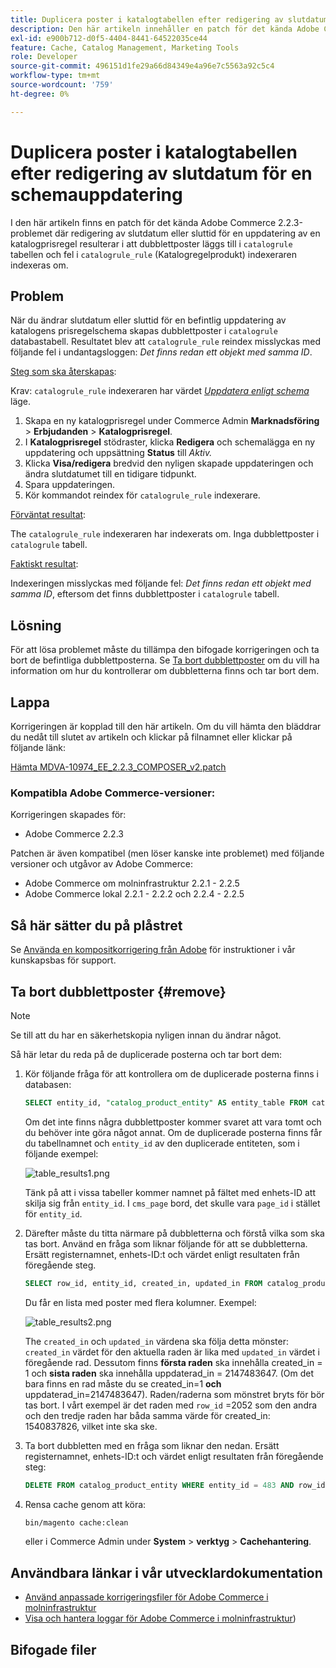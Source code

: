 ```yaml
---
title: Duplicera poster i katalogtabellen efter redigering av slutdatum för en schemauppdatering
description: Den här artikeln innehåller en patch för det kända Adobe Commerce 2.2.3-problemet där redigering av slutdatum eller sluttid för en uppdatering av en katalogprisregel resulterar i att dubblettposter läggs till i tabellen "catalogrle" och fel i indexeraren "catalogrle_rule" (produkt för katalogregel).
exl-id: e900b712-d0f5-4404-8441-64522035ce44
feature: Cache, Catalog Management, Marketing Tools
role: Developer
source-git-commit: 496151d1fe29a66d84349e4a96e7c5563a92c5c4
workflow-type: tm+mt
source-wordcount: '759'
ht-degree: 0%

---
```


# Duplicera poster i katalogtabellen efter redigering av slutdatum för en schemauppdatering

I den här artikeln finns en patch för det kända Adobe Commerce 2.2.3-problemet där redigering av slutdatum eller sluttid för en uppdatering av en katalogprisregel resulterar i att dubblettposter läggs till i `catalogrule` tabellen och fel i `catalogrule_rule` (Katalogregelprodukt) indexeraren indexeras om.

## Problem

När du ändrar slutdatum eller sluttid för en befintlig uppdatering av katalogens prisregelschema skapas dubblettposter i `catalogrule` databastabell. Resultatet blev att `catalogrule_rule` reindex misslyckas med följande fel i undantagsloggen: *Det finns redan ett objekt med samma ID*.

<u>Steg som ska återskapas</u>:

Krav: `catalogrule_rule` indexeraren har värdet *[Uppdatera enligt schema](https://experienceleague.adobe.com/docs/commerce-operations/implementation-playbook/best-practices/maintenance/indexer-configuration.html)* läge.

1. Skapa en ny katalogprisregel under Commerce Admin **Marknadsföring** > **Erbjudanden** > **Katalogprisregel**.
1. I **Katalogprisregel** stödraster, klicka **Redigera** och schemalägga en ny uppdatering och uppsättning **Status** till *Aktiv.*
1. Klicka **Visa/redigera** bredvid den nyligen skapade uppdateringen och ändra slutdatumet till en tidigare tidpunkt.
1. Spara uppdateringen.
1. Kör kommandot reindex för `catalogrule_rule` indexerare.

<u>Förväntat resultat</u>:

The `catalogrule_rule` indexeraren har indexerats om. Inga dubblettposter i `catalogrule` tabell.

<u>Faktiskt resultat</u>:

Indexeringen misslyckas med följande fel: *Det finns redan ett objekt med samma ID*, eftersom det finns dubblettposter i `catalogrule` tabell.

## Lösning

För att lösa problemet måste du tillämpa den bifogade korrigeringen och ta bort de befintliga dubblettposterna. Se [Ta bort dubblettposter](#remove) om du vill ha information om hur du kontrollerar om dubbletterna finns och tar bort dem.

## Lappa

Korrigeringen är kopplad till den här artikeln. Om du vill hämta den bläddrar du nedåt till slutet av artikeln och klickar på filnamnet eller klickar på följande länk:

[Hämta MDVA-10974\_EE\_2.2.3\_COMPOSER\_v2.patch](assets/MDVA-10974_EE_2.2.3_COMPOSER_v2.patch.zip)

### Kompatibla Adobe Commerce-versioner:

Korrigeringen skapades för:

* Adobe Commerce 2.2.3

Patchen är även kompatibel (men löser kanske inte problemet) med följande versioner och utgåvor av Adobe Commerce:

* Adobe Commerce om molninfrastruktur 2.2.1 - 2.2.5
* Adobe Commerce lokal 2.2.1 - 2.2.2 och 2.2.4 - 2.2.5

## Så här sätter du på plåstret

Se [Använda en kompositkorrigering från Adobe](/help/how-to/general/how-to-apply-a-composer-patch-provided-by-magento.md) för instruktioner i vår kunskapsbas för support.

## Ta bort dubblettposter {#remove}

>[!NOTE]
>
>Se till att du har en säkerhetskopia nyligen innan du ändrar något.

Så här letar du reda på de duplicerade posterna och tar bort dem:

1. Kör följande fråga för att kontrollera om de duplicerade posterna finns i databasen:

   ```SQL
   SELECT entity_id, "catalog_product_entity" AS entity_table FROM catalog_product_entity GROUP BY entity_id, created_in HAVING COUNT(*) > 1    UNION    SELECT entity_id, "catalog_product_entity" AS entity_table FROM catalog_product_entity group by entity_id, updated_in having count(*) > 1    UNION    SELECT rule_id as entity_id, "catalogrule" AS entity_table FROM catalogrule GROUP BY entity_id, created_in HAVING COUNT(*) > 1    UNION    SELECT rule_id as entity_id, "catalogrule" AS entity_table FROM catalogrule GROUP BY entity_id, updated_in HAVING COUNT(*) > 1    UNION    SELECT rule_id as entity_id, "salesrule" AS entity_table FROM salesrule GROUP BY entity_id, created_in HAVING COUNT(*) > 1    UNION    SELECT rule_id as entity_id, "salesrule" AS entity_table FROM salesrule GROUP BY entity_id, updated_in HAVING COUNT(*) > 1    UNION    SELECT page_id as entity_id, "cms_page" AS entity_table FROM cms_page GROUP BY entity_id, created_in HAVING COUNT(*) > 1    UNION    SELECT page_id as entity_id, "cms_page" AS entity_table FROM cms_page GROUP BY entity_id, updated_in HAVING COUNT(*) > 1    UNION    SELECT block_id as entity_id, "cms_block" AS entity_table FROM cms_block GROUP BY entity_id, created_in HAVING COUNT(*) > 1    UNION    SELECT block_id as entity_id, "cms_block" AS entity_table FROM cms_block GROUP BY entity_id, updated_in HAVING COUNT(*) > 1;
   ```

   Om det inte finns några dubblettposter kommer svaret att vara tomt och du behöver inte göra något annat. Om de duplicerade posterna finns får du tabellnamnet och `entity_id` av den duplicerade entiteten, som i följande exempel:

   ![table_results1.png](assets/table_results1.png)

   Tänk på att i vissa tabeller kommer namnet på fältet med enhets-ID att skilja sig från `entity_id`. I `cms_page` bord, det skulle vara `page_id` i stället för `entity_id`.

1. Därefter måste du titta närmare på dubbletterna och förstå vilka som ska tas bort. Använd en fråga som liknar följande för att se dubbletterna. Ersätt registernamnet, enhets-ID:t och värdet enligt resultaten från föregående steg.

   ```sql
   SELECT row_id, entity_id, created_in, updated_in FROM catalog_product_entity WHERE entity_id = 483 ORDER BY created_in;
   ```

   Du får en lista med poster med flera kolumner. Exempel:

   ![table_results2.png](assets/table_results2.png)

   The `created_in` och `updated_in` värdena ska följa detta mönster: `created_in` värdet för den aktuella raden är lika med `updated_in` värdet i föregående rad. Dessutom finns **första raden** ska innehålla created\_in = 1 och **sista raden** ska innehålla uppdaterad\_in = 2147483647. (Om det bara finns en rad måste du se created\_in=1 **och** uppdaterad\_in=2147483647). Raden/raderna som mönstret bryts för bör tas bort. I vårt exempel är det raden med `row_id` =2052 som den andra och den tredje raden har båda samma värde för created_in: 1540837826, vilket inte ska ske.

1. Ta bort dubbletten med en fråga som liknar den nedan. Ersätt registernamnet, enhets-ID:t och värdet enligt resultaten från föregående steg:

   ```sql
   DELETE FROM catalog_product_entity WHERE entity_id = 483 AND row_id = 2052;
   ```

1. Rensa cache genom att köra:

   ```bash
   bin/magento cache:clean
   ```

   eller i Commerce Admin under **System** > **verktyg** > **Cachehantering**.

## Användbara länkar i vår utvecklardokumentation

* [Använd anpassade korrigeringsfiler för Adobe Commerce i molninfrastruktur](https://experienceleague.adobe.com/docs/commerce-cloud-service/user-guide/develop/upgrade/apply-patches.html)
* [Visa och hantera loggar för Adobe Commerce i molninfrastruktur](https://experienceleague.adobe.com/docs/commerce-cloud-service/user-guide/develop/test/log-locations.html))

## Bifogade filer
